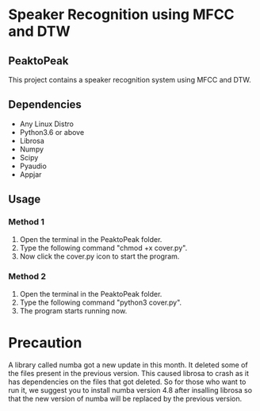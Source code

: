 # Speaker Recognition using MFCC and DTW
## PeaktoPeak

This project contains a speaker recognition system using MFCC and DTW.

## Dependencies
* Any Linux Distro
* Python3.6 or above
* Librosa
* Numpy
* Scipy
* Pyaudio
* Appjar

## Usage
### Method 1
1. Open the terminal in the PeaktoPeak folder.
2. Type the following command "chmod +x cover.py".
3. Now click the cover.py icon to start the program.

### Method 2
1. Open the terminal in the PeaktoPeak folder.
2. Type the following command "python3 cover.py".
3. The program starts running now.

# Precaution
A library called numba got a new update in this month. It deleted some of the files present in the previous version. This caused librosa to crash as it has dependencies on the files that got deleted. So for those who want to run it, we suggest you to install numba version 4.8 after insalling librosa so that the new version of numba will be replaced by the previous version.
